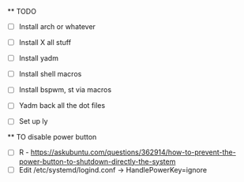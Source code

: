 ** TODO
  - [ ] Install arch or whatever
  - [ ] Install X all stuff
  - [ ] Install yadm
  - [ ] Install shell macros
  - [ ] Install bspwm, st via macros
  - [ ] Yadm back all the dot files
  - [ ] Set up ly


** TO disable power button
  - [ ] R - https://askubuntu.com/questions/362914/how-to-prevent-the-power-button-to-shutdown-directly-the-system
  - [ ] Edit /etc/systemd/logind.conf -> HandlePowerKey=ignore
